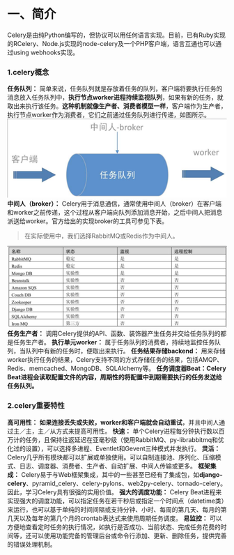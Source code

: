 # 一、简介
Celery是由纯Python编写的，但协议可以用任何语言实现。目前，已有Ruby实现的RCelery、Node.js实现的node-celery及一个PHP客户端，语言互通也可以通过using webhooks实现。
### 1.celery概念
**任务队列：** 简单来说，任务队列就是存放着任务的队列，客户端将要执行任务的消息放入任务队列中，**执行节点worker进程持续监视队列**，如果有新的任务，就取出来执行该任务。**这种机制就像生产者、消费者模型一样**，客户端作为生产者，执行节点worker作为消费者，它们之前通过任务队列进行传递，如图所示。
![image-20221204191432881](01-celery介绍.assets/image-20221204191432881.png)
**中间人（broker）：** Celery用于消息通信，通常使用中间人（broker）在客户端和worker之前传递，这个过程从客户端向队列添加消息开始，之后中间人把消息派送给worker。官方给出的实现broker的工具可参见下表。

> 在实际使用中，我们选择RabbitMQ或Redis作为中间人。

![image-20221204191346388](01-celery介绍.assets/image-20221204191346388.png)
**任务生产者：** 调用Celery提供的API、函数、装饰器产生任务并交给任务队列的都是任务生产者。
**执行单元worker：** 属于任务队列的消费者，持续地监控任务队列，当队列中有新的任务时，便取出来执行。
**任务结果存储backend：** 用来存储worker执行任务的结果，Celery支持不同的方式存储任务的结果，包括AMQP、Redis、memcached、MongoDB、SQLAlchemy等。
**任务调度器Beat：Celery Beat进程会读取配置文件的内容，周期性的将配置中到期需要执行的任务发送给任务队列。**

### 2.celery重要特性
**高可用性：** **如果连接丢失或失败，worker和客户端就会自动重试**，并且中间人通过主／主，主／从方式来提高可用性。
**快速：** 单个Celery进程每分钟执行数以百万计的任务，且保持往返延迟在亚毫秒级（使用RabbitMQ、py-librabbitmq和优化过的设置），可以选择多进程、Eventlet和Gevent三种模式并发执行。
**灵活：** Celery几乎所有模块都可以扩展或单独使用。可以自制连接池、序列化、压缩模式、日志、调度器、消费者、生产者、自动扩展、中间人传输或更多。
**框架集成：** Celery易于与Web框架集成，其中的一些甚至已经有了集成包，如**django-celery**、pyramid_celery、celery-pylons、web2py-celery、tornado-celery。因此，学习Celery具有很强的实用价值。
**强大的调度功能：** Celery Beat进程来实现强大的调度功能，可以指定任务在若干秒后或指定一个时间点（datetime类）来运行，也可以基于单纯的时间间隔或支持分钟、小时、每周的第几天、每月的第几天以及每年的第几个月的crontab表达式来使用周期任务调度。
**易监控：** 可以方便地查看定时任务的执行情况，如执行是否成功、当前状态、完成任务花费的时间等，还可以使用功能完备的管理后台或命令行添加、更新、删除任务，提供完善的错误处理机制。